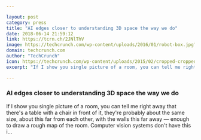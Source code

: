 ```yaml
---

layout: post
category: press
title: "AI edges closer to understanding 3D space the way we do"
date: 2018-06-14 21:59:12
link: https://tcrn.ch/2JNlThV
image: https://techcrunch.com/wp-content/uploads/2016/01/robot-box.jpg?w=711
domain: techcrunch.com
author: "TechCrunch"
icon: https://techcrunch.com/wp-content/uploads/2015/02/cropped-cropped-favicon-gradient.png?w=180
excerpt: "If I show you single picture of a room, you can tell me right away that there's a table with a chair in front of it, they're probably about the same size, about this far from each other, with the walls this far away — enough to draw a rough map of the room. Computer vision systems don't have this i…"

---
```


### AI edges closer to understanding 3D space the way we do

If I show you single picture of a room, you can tell me right away that there's a table with a chair in front of it, they're probably about the same size, about this far from each other, with the walls this far away — enough to draw a rough map of the room. Computer vision systems don't have this i…